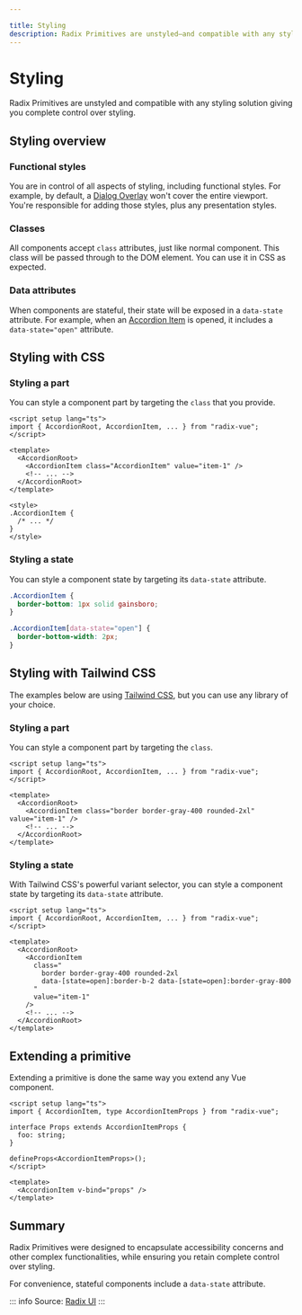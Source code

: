 ```yaml
---

title: Styling
description: Radix Primitives are unstyled—and compatible with any styling solution—giving you complete control over styling.
---
```




# Styling

<Description>
Radix Primitives are unstyled and compatible with any styling solution giving you complete control over styling.
</Description>

## Styling overview

### Functional styles

You are in control of all aspects of styling, including functional styles. For example, by default, a [Dialog Overlay](../components/dialog) won't cover the entire viewport. You're responsible for adding those styles, plus any presentation styles.

### Classes

All components accept `class` attributes, just like normal component. This class will be passed through to the DOM element. You can use it in CSS as expected.

### Data attributes

When components are stateful, their state will be exposed in a `data-state` attribute. For example, when an [Accordion Item](../components/accordion) is opened, it includes a `data-state="open"` attribute.

## Styling with CSS

### Styling a part

You can style a component part by targeting the `class` that you provide.

```vue{7}
<script setup lang="ts">
import { AccordionRoot, AccordionItem, ... } from "radix-vue";
</script>

<template>
  <AccordionRoot>
    <AccordionItem class="AccordionItem" value="item-1" />
    <!-- ... -->
  </AccordionRoot>
</template>

<style>
.AccordionItem {
  /* ... */
}
</style>
```

### Styling a state

You can style a component state by targeting its `data-state` attribute.

```css
.AccordionItem {
  border-bottom: 1px solid gainsboro;
}

.AccordionItem[data-state="open"] {
  border-bottom-width: 2px;
}
```

## Styling with Tailwind CSS

The examples below are using [Tailwind CSS](https://tailwindcss.com/), but you can use any library of your choice.

### Styling a part

You can style a component part by targeting the `class`.

```vue{7}
<script setup lang="ts">
import { AccordionRoot, AccordionItem, ... } from "radix-vue";
</script>

<template>
  <AccordionRoot>
    <AccordionItem class="border border-gray-400 rounded-2xl" value="item-1" />
    <!-- ... -->
  </AccordionRoot>
</template>
```

### Styling a state

With Tailwind CSS's powerful variant selector, you can style a component state by targeting its `data-state` attribute.

```vue{10}
<script setup lang="ts">
import { AccordionRoot, AccordionItem, ... } from "radix-vue";
</script>

<template>
  <AccordionRoot>
    <AccordionItem
      class="
        border border-gray-400 rounded-2xl
        data-[state=open]:border-b-2 data-[state=open]:border-gray-800
      "
      value="item-1"
    />
    <!-- ... -->
  </AccordionRoot>
</template>
```

## Extending a primitive

Extending a primitive is done the same way you extend any Vue component.

```vue[CustomAccordion.vue]
<script setup lang="ts">
import { AccordionItem, type AccordionItemProps } from "radix-vue";

interface Props extends AccordionItemProps {
  foo: string;
}

defineProps<AccordionItemProps>();
</script>

<template>
  <AccordionItem v-bind="props" />
</template>
```

## Summary

Radix Primitives were designed to encapsulate accessibility concerns and other complex functionalities, while ensuring you retain complete control over styling.

For convenience, stateful components include a `data-state` attribute.

::: info
Source: [Radix UI](https://www.radix-ui.com/)
:::
